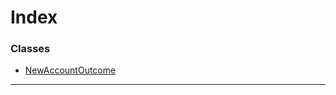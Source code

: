 

# Index

### Classes

* [NewAccountOutcome](../classes/_type_newaccountoutcome_.newaccountoutcome.md)

---

